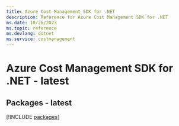 ```yaml
---
title: Azure Cost Management SDK for .NET
description: Reference for Azure Cost Management SDK for .NET
ms.date: 10/26/2023
ms.topic: reference
ms.devlang: dotnet
ms.service: costmanagement
---
```

# Azure Cost Management SDK for .NET - latest
## Packages - latest
[!INCLUDE [packages](cost-management-index.md)]
